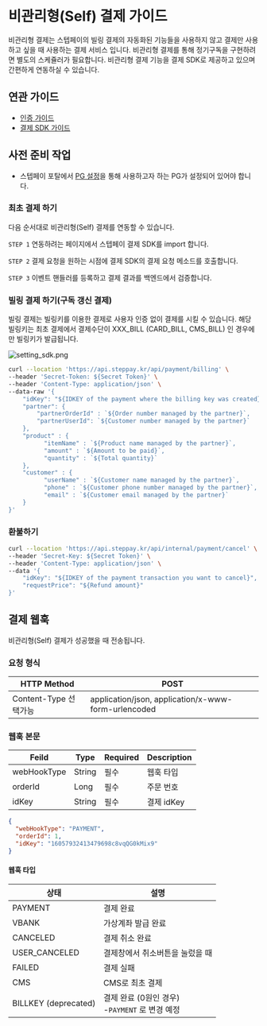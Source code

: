 # 비관리형(Self) 결제 가이드

비관리형 결제는 스텝페이의 빌링 결제의 자동화된 기능들을 사용하지 않고 결제만 사용하고 싶을 때 사용하는 결제 서비스 입니다.
비관리형 결제를 통해 정기구독을 구현하려면 별도의 스케쥴러가 필요합니다. 비관리형 결제 기능을 결제 SDK로 제공하고 있으며 간편하게 연동하실 수 있습니다.

## 연관 가이드

- [인증 가이드](./01_인증.md)
- [결제 SDK 가이드](./09-2_결제_SDK.md#결제-sdk)

## 사전 준비 작업

- 스텝페이 포탈에서 [PG 설정](./07-0_결제.md#사전-준비-작업)을 통해 사용하고자 하는 PG가 설정되어 있어야 합니다.

### 최초 결제 하기

다음 순서대로 비관리형(Self) 결제를 연동할 수 있습니다.

`STEP 1` 연동하려는 페이지에서 스텝페이 결제 SDK를 import 합니다.

`STEP 2` 결제 요청을 원하는 시점에 결제 SDK의 결제 요청 메소드를 호출합니다.

`STEP 3` 이벤트 핸들러를 등록하고 결제 결과를 백엔드에서 검증합니다.

### 빌링 결제 하기(구독 갱신 결제)

빌링 결제는 빌링키를 이용한 결제로 사용자 인증 없이 결제를 시킬 수 있습니다. 해당 빌링키는 최초 결제에서 결제수단이 XXX_BILL (CARD_BILL, CMS_BILL) 인 경우에만 빌링키가 발급됩니다.

![setting_sdk.png](https://dev-vercel-dev-steppaykr.vercel.app/api/localize?dir=09_SDKs&name=setting_sdk.png)

```bash
curl --location 'https://api.steppay.kr/api/payment/billing' \
--header 'Secret-Token: ${Secret Token}' \
--header 'Content-Type: application/json' \
--data-raw '{
    "idKey": "${IDKEY of the payment where the billing key was created}",
    "partner": {
        "partnerOrderId" : `${Order number managed by the partner}`,
        "partnerUserId": `${Customer number managed by the partner}`
    },
    "product" : {
          "itemName" : `${Product name managed by the partner}`,
          "amount" : `${Amount to be paid}`,
          "quantity" : `${Total quantity}`
    },
    "customer" : {
          "userName" : `${Customer name managed by the partner}`,
          "phone" : `${Customer phone number managed by the partner}`,
          "email" : `${Customer email managed by the partner}`
    }
}'
```

### 환불하기

```bash
curl --location 'https://api.steppay.kr/api/internal/payment/cancel' \
--header 'Secret-Key: ${Secret Token}' \
--header 'Content-Type: application/json' \
--data '{
    "idKey": "${IDKEY of the payment transaction you want to cancel}",
    "requestPrice": "${Refund amount}"
}'
```

## 결제 웹훅

비관리형(Self) 결제가 성공했을 때 전송됩니다.

### 요청 형식

| HTTP Method       | POST                                                 |
|-------------------|------------------------------------------------------|
| Content-Type 선택가능 | application/json,  application/x-www-form-urlencoded |


### 웹훅 본문

| Feild  | Type   | Required | Description |
|--------|--------|----------|------------|
| webHookType     | String   | 필수       | 웹훅 타입       |
| orderId     | Long   | 필수       | 주문 번호      |
| idKey | String | 필수       | 결제 idKey      |


```json
{
  "webHookType": "PAYMENT",
  "orderId": 1,
  "idKey": "16057932413479698c8vqQG0kMix9"
}
```

#### 웹훅 타입

| 상태                   | 설명                                   |
|----------------------|--------------------------------------|
| PAYMENT              | 결제 완료                                |
| VBANK                | 가상계좌 발급 완료                           |
| CANCELED             | 결제 취소 완료                             |
| USER_CANCELED        | 결제창에서 취소버튼을 눌렀을 때                    |
| FAILED               | 결제 실패                                |
| CMS                  | CMS로 최초 결제                           |
| BILLKEY (deprecated) | 결제 완료 (0원인 경우)<br>-`PAYMENT` 로 변경 예정 |